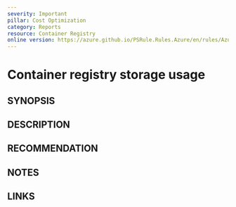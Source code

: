 ```yaml
---
severity: Important
pillar: Cost Optimization
category: Reports
resource: Container Registry
online version: https://azure.github.io/PSRule.Rules.Azure/en/rules/Azure.ACR.Test/
---
```


# Container registry storage usage

## SYNOPSIS

## DESCRIPTION

## RECOMMENDATION

## NOTES

## LINKS